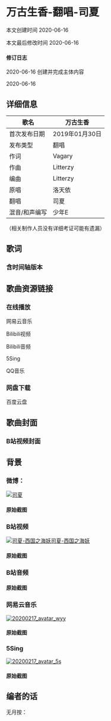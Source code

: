 # 万古生香-翻唱-司夏  

本文创建时间 2020-06-16

本文最后修改时间 2020-06-16

#### 修订日志

2020-06-16 创建并完成主体内容

2020-06-16 

## 详细信息

| 歌名          | 万古生香       |
| ------------- | -------------- |
| 首次发布日期  | 2019年01月30日 |
| 发布类型      | 翻唱           |
| 作词          | Vagary         |
| 作曲          | Litterzy       |
| 编曲          | Litterzy       |
| 原唱          | 洛天依         |
| 翻唱          | 司夏           |
| 混音/和声编写 | 少年E          |

（相关制作人员没有详细考证可能有遗漏）

## 歌词  



### 含时间轴版本



## 歌曲资源链接  

###  在线播放

网易云音乐 

Bilibili视频 

Bilibili音频  

5Sing 

QQ音乐 

### 网盘下载

百度云盘  

## 歌曲封面

### B站视频封面 

## 背景  

### 微博：  

[![司夏](..\sixia_songs\avatar\20200217_avatar_wb.jpg)](https://weibo.com/arielmelody)  

#### 原始截图  



### B站视频  

[![司夏-西国之海妖](..\sixia_songs\avatar\20200217_avatar_bav.jpg)司夏-西国之海妖](https://space.bilibili.com/155616)

#### 原始截图 



### B站音频  



#### 原始截图  



### 网易云音乐  

[![20200217_avatar_wyy](..\sixia_songs\avatar\20200217_avatar_wyy_180_180.jpg)](https://music.163.com/user/home?id=117962102)  

#### 原始截图  



### 5Sing  

[![20200217_avatar_5s](..\sixia_songs\avatar\20200217_avatar_5s_188_188.jpg)](http://5sing.kugou.com/7942224)

#### 原始截图  

## 编者的话

无月按：
